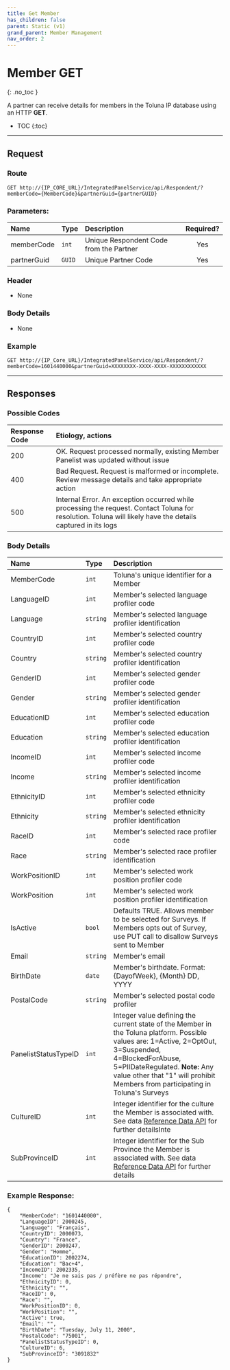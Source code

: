 ```yaml
---
title: Get Member
has_children: false
parent: Static (v1)
grand_parent: Member Management
nav_order: 2
---
```



# Member GET
{: .no_toc }

A partner can receive details for members in the Toluna IP database using an HTTP **GET**.

* TOC
{:toc}

---

## Request

### Route
```plaintext
GET http://{IP_CORE_URL}/IntegratedPanelService/api/Respondent/?memberCode={MemberCode}&partnerGuid={partnerGUID}
```

### Parameters:

| Name | Type | Description | Required? |
| :--- | :--- | :--- | :---: |
| memberCode | ```int``` | Unique Respondent Code from the Partner | Yes |
| partnerGuid | ```GUID``` | Unique Partner Code | Yes |

### Header

 - None
 
### Body Details

 - None
 
### Example

```GET http://{IP_Core_URL}/IntegratedPanelService/api/Respondent/?memberCode=1601440000&partnerGuid=XXXXXXXX-XXXX-XXXX-XXXXXXXXXXXX```

---

## Responses

### Possible Codes

| Response Code | Etiology, actions |
| :--- | :--- |
| 200 | OK. Request processed normally, existing Member Panelist was updated without issue |
| 400 | Bad Request. Request is malformed or incomplete. Review message details and take appropriate action |
| 500 | Internal Error. An exception occurred while processing the request. Contact Toluna for resolution. Toluna will likely have the details captured in its logs | 

### Body Details

| Name | Type | Description |
| :--- | :--- | :--- |
| MemberCode | ```int``` | Toluna's unique identifier for a Member |
| LanguageID | ```int``` | Member's selected language profiler code |
| Language | ```string``` | Member's selected language profiler identification |
| CountryID | ```int``` | Member's selected country profiler code |
| Country | ```string``` | Member's selected country profiler identification |
| GenderID | ```int``` | Member's selected gender profiler code |
| Gender | ```string``` | Member's selected gender profiler identification |
| EducationID | ```int``` | Member's selected education profiler code |
| Education | ```string``` | Member's selected education profiler identification |
| IncomeID | ```int``` | Member's selected income profiler code |
| Income | ```string``` | Member's selected income profiler identification |
| EthnicityID | ```int``` | Member's selected ethnicity profiler code |
| Ethnicity | ```string``` | Member's selected ethnicity profiler identification |
| RaceID | ```int``` | Member's selected race profiler code |
| Race | ```string``` | Member's selected race profiler identification |
| WorkPositionID | ```int``` | Member's selected work position profiler code |
| WorkPosition | ```int``` | Member's selected work position profiler identification |
| IsActive | ```bool``` | Defaults TRUE. Allows member to be selected for Surveys. If Members opts out of Survey, use PUT call to disallow Surveys sent to Member |
| Email | ```string``` | Member's email |
| BirthDate | ```date``` | Member's birthdate. Format: {DayofWeek}, {Month} DD, YYYY |
| PostalCode | ```string``` | Member's selected postal code profiler |
| PanelistStatusTypeID | ```int``` | Integer value defining the current state of the Member in the Toluna platform. Possible values are: 1=Active, 2=OptOut, 3=Suspended, 4=BlockedForAbuse, 5=PIIDateRegulated. **Note:** Any value other that "1" will prohibit Members from participating in Toluna's Surveys |
| CultureID | ```int``` | Integer identifier for the culture the Member is associated with. See data [Reference Data API](/mapping/referencedataapi/) for further detailsInte |
| SubProvinceID | ```int``` | Integer identifier for the Sub Province the Member is associated with. See data [Reference Data API](/mapping/referencedataapi/) for further details |

### Example Response:
``` 
{
    "MemberCode": "1601440000",
    "LanguageID": 2000245,
    "Language": "Français",
    "CountryID": 2000073,
    "Country": "France",
    "GenderID": 2000247,
    "Gender": "Homme",
    "EducationID": 2002274,
    "Education": "Bac+4",
    "IncomeID": 2002335,
    "Income": "Je ne sais pas / préfère ne pas répondre",
    "EthnicityID": 0,
    "Ethnicity": "",
    "RaceID": 0,
    "Race": "",
    "WorkPositionID": 0,
    "WorkPosition": "",
    "Active": true,
    "Email": "",
    "BirthDate": "Tuesday, July 11, 2000",
    "PostalCode": "75001",
    "PanelistStatusTypeID": 0,
    "CultureID": 6,
    "SubProvinceID": "3091832"
}

```
